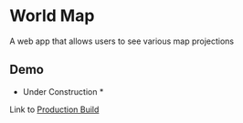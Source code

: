 # World Map

A web app that allows users to see various map projections

## Demo
* Under Construction *

Link to <a href="https://bstefansen.github.io/worldmap/">Production Build</a>